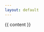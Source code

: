```yaml
---
layout: default
---
```


<div class="bundle row gutters fadeInDown animated">

{{ content }}

</div>
